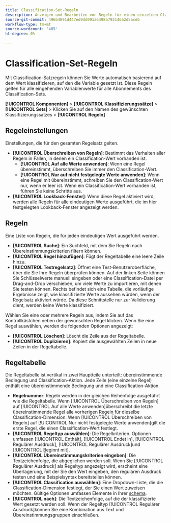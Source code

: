 ```yaml
---
title: Classification-Set-Regeln
description: Anzeigen und Bearbeiten von Regeln für einen einzelnen Classification-Satz.
source-git-commit: 496b4891d447ed9dd091a6498a792146a2d5aceb
workflow-type: tm+mt
source-wordcount: '485'
ht-degree: 0%

---
```


# Classification-Set-Regeln

Mit Classification-Satzregeln können Sie Werte automatisch basierend auf dem Wert klassifizieren, auf den die Variable gesetzt ist. Diese Regeln gelten für alle eingehenden Variablenwerte für alle Abonnements des Classification-Sets.

**[!UICONTROL Komponenten]** > **[!UICONTROL Klassifizierungssätze]** > **[!UICONTROL Sets]** > Klicken Sie auf den Namen des gewünschten Klassifizierungssatzes > **[!UICONTROL Regeln]**

## Regeleinstellungen

Einstellungen, die für den gesamten Regelsatz gelten.

* **[!UICONTROL Überschreiben von Regeln]**: Bestimmt das Verhalten aller Regeln in Fällen, in denen ein Classification-Wert vorhanden ist.
   * **[!UICONTROL Auf alle Werte anwenden]**: Wenn eine Regel übereinstimmt, überschreiben Sie immer den Classification-Wert.
   * **[!UICONTROL Nur auf nicht festgelegte Werte anwenden]**: Wenn eine Regel mit übereinstimmt, schreiben Sie den Classification-Wert nur, wenn er leer ist. Wenn ein Classification-Wert vorhanden ist, führen Sie keine Schritte aus.
* **[!UICONTROL Lookback-Fenster]**: Wenn diese Regel aktiviert wird, werden alle Regeln für alle eindeutigen Werte ausgeführt, die im hier festgelegten Lookback-Fenster angezeigt werden.

## Regeln

Eine Liste von Regeln, die für jeden eindeutigen Wert ausgeführt werden.

* **[!UICONTROL Suche]**: Ein Suchfeld, mit dem Sie Regeln nach Übereinstimmungskriterien filtern können.
* **[!UICONTROL Regel hinzufügen]**: Fügt der Regeltabelle eine leere Zeile hinzu.
* **[!UICONTROL Testregelsatz]**: Öffnet eine Test-Benutzeroberfläche, über die Sie Ihre Regeln überprüfen können. Auf der linken Seite können Sie Schlüsselwerte manuell eingeben oder eine Classification-Datei per Drag-and-Drop verschieben, um viele Werte zu importieren, mit denen Sie testen können. Rechts befindet sich eine Tabelle, die vorläufige Ergebnisse zeigt, wie klassifizierte Werte aussehen würden, wenn der Regelsatz aktiviert würde. Da diese Schnittstelle nur zur Validierung dient, werden keine Werte klassifiziert.

Wählen Sie eine oder mehrere Regeln aus, indem Sie auf das Kontrollkästchen neben der gewünschten Regel klicken. Wenn Sie eine Regel auswählen, werden die folgenden Optionen angezeigt:

* **[!UICONTROL Löschen]**: Löscht die Zeile aus der Regeltabelle.
* **[!UICONTROL Duplizieren]**: Kopiert die ausgewählten Zeilen in neue Zeilen in der Regeltabelle.

## Regeltabelle

Die Regeltabelle ist vertikal in zwei Hauptteile unterteilt: übereinstimmende Bedingung und Classification-Aktion. Jede Zeile (eine einzelne Regel) enthält eine übereinstimmende Bedingung und eine Classification-Aktion.

* **Regelnummer**: Regeln werden in der gleichen Reihenfolge ausgeführt wie die Regeltabelle. Wenn [!UICONTROL Überschreiben von Regeln] auf [!UICONTROL Auf alle Werte anwenden]überschreibt die letzte übereinstimmende Regel alle vorherigen Regeln für dieselbe Classification-Dimension. Wenn [!UICONTROL Überschreiben von Regeln] auf [!UICONTROL Nur nicht festgelegte Werte anwenden]gilt die erste Regel, die einen Classification-Wert festlegt.
* **[!UICONTROL Regeltyp auswählen]**: Die Regelkriterien. Optionen umfassen [!UICONTROL Enthält], [!UICONTROL Endet in], [!UICONTROL Regulärer Ausdruck], [!UICONTROL Regulärer Ausdruck]und [!UICONTROL Beginnt mit].
* **[!UICONTROL Übereinstimmungskriterien eingeben]**: Die Textzeichenfolge, die abgeglichen werden soll. Wenn Sie [!UICONTROL Regulärer Ausdruck] als Regeltyp angezeigt wird, erscheint eine Überlagerung, mit der Sie den Wert eingeben, den regulären Ausdruck testen und eine Beispielsyntax bereitstellen können.
* **[!UICONTROL Classification auswählen]**: Eine Dropdown-Liste, die die Classification-Dimension festlegt, der Sie einen Wert zuweisen möchten. Gültige Optionen umfassen Elemente in Ihrer [schema](schema.md).
* **[!UICONTROL nach]**: Die Textzeichenfolge, auf die der klassifizierte Wert gesetzt werden soll. Wenn der Regeltyp [!UICONTROL Regulärer Ausdruck]können Sie eine Kombination aus Text und Übereinstimmungsgruppen einschließen.
